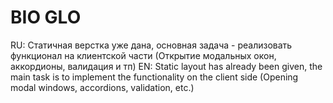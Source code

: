 # BIO GLO
RU:
Статичная верстка уже дана, основная задача - реализовать функционал на клиентской части (Открытие модальных окон, аккордионы, валидация и тп)
EN:
Static layout has already been given, the main task is to implement the functionality on the client side (Opening modal windows, accordions, validation, etc.)
